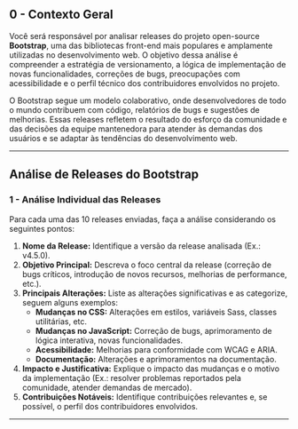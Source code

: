 ## 0 - Contexto Geral

Você será responsável por analisar releases do projeto open-source **Bootstrap**, uma das bibliotecas front-end mais populares e amplamente utilizadas no desenvolvimento web. O objetivo dessa análise é compreender a estratégia de versionamento, a lógica de implementação de novas funcionalidades, correções de bugs, preocupações com acessibilidade e o perfil técnico dos contribuidores envolvidos no projeto.

O Bootstrap segue um modelo colaborativo, onde desenvolvedores de todo o mundo contribuem com código, relatórios de bugs e sugestões de melhorias. Essas releases refletem o resultado do esforço da comunidade e das decisões da equipe mantenedora para atender às demandas dos usuários e se adaptar às tendências do desenvolvimento web.

---

## Análise de Releases do Bootstrap

### 1 - Análise Individual das Releases

Para cada uma das 10 releases enviadas, faça a análise considerando os seguintes pontos:

1. **Nome da Release:** Identifique a versão da release analisada (Ex.: v4.5.0).
2. **Objetivo Principal:** Descreva o foco central da release (correção de bugs críticos, introdução de novos recursos, melhorias de performance, etc.).
3. **Principais Alterações:** Liste as alterações significativas e as categorize, seguem alguns exemplos:
    - **Mudanças no CSS:** Alterações em estilos, variáveis Sass, classes utilitárias, etc.
    - **Mudanças no JavaScript:** Correção de bugs, aprimoramento de lógica interativa, novas funcionalidades.
    - **Acessibilidade:** Melhorias para conformidade com WCAG e ARIA.
    - **Documentação:** Alterações e aprimoramentos na documentação.
4. **Impacto e Justificativa:** Explique o impacto das mudanças e o motivo da implementação (Ex.: resolver problemas reportados pela comunidade, atender demandas de mercado).
5. **Contribuições Notáveis:** Identifique contribuições relevantes e, se possível, o perfil dos contribuidores envolvidos.

---
